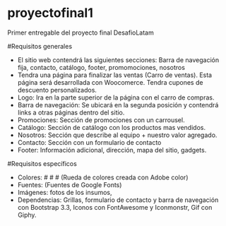 # proyectofinal1
Primer entregable del proyecto final DesafioLatam 

#Requisitos generales
 - El sitio web contendrá las siguientes secciones: Barra de navegación fija, contacto, catálogo, footer, promomociones, nosotros
 - Tendra una página para finalizar las ventas (Carro de ventas). Esta página será desarrollada con Woocomerce. Tendra cupones de descuento personalizados. 
 - Logo: Ira en la parte superior de la página con el carro de compras.
 - Barra de navegación: Se ubicará en la segunda posición y contendrá links a otras páginas dentro del sitio. 
 - Promociones: Sección de promociones con un carrousel.    
 - Catálogo: Sección de catálogo con los productos mas vendidos. 
 - Nosotros: Sección que describe al equipo + nuestro valor agregado. 
 - Contacto: Sección con un formulario de contacto
 - Footer: Información adicional, dirección, mapa del sitio, gadgets. 

#Requisitos específicos
 - Colores: # # # (Rueda de colores creada con Adobe color)
 - Fuentes: 	(Fuentes de Google Fonts)
 - Imágenes: fotos de los insumos, 
 - Dependencias: Grillas, formulario de contacto y barra de navegación con Bootstrap 3.3, Iconos con FontAwesome y Iconmonstr, Gif con Giphy.  
